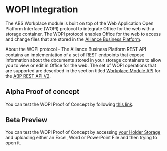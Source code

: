 # WOPI Integration

The ABS Workplace module is built on top of the Web Application Open Platform Interface (WOPI) protocol to integrate Office for the web with a storage container. The WOPI protocol enables Office for the web to access and change files that are stored in the [Alliance Business Platform](/English/Products/Alliance-Business-Platform).

About the WOPI protocol - The Alliance Business Platform REST API contains an implementation of a set of REST endpoints that expose information about the documents stored in your storage containers to allow you to view or edit in Office for the web. The set of WOPI operations that are supported are described in the section titled [Workplace Module API](https://fenixalliance.com.co/api/v2/documentation/index.html?urls.primaryName=Workplace%20Module%20API) for the [ABP REST API V2](https://fenixalliance.com.co/api/v2/documentation).

## Alpha Proof of concept

You can test the WOPI Proof of Concept by following [this link](https://fenixalliance.com.co/Workplace).

## Beta Preview
You can test the WOPI Proof of Concept by accessing [your Holder Storage](https://fenixalliance.com.co/Suite/Me/Tools/Storage) and uploading either an Excel, Word or PowerPoint File and then trying to open it.